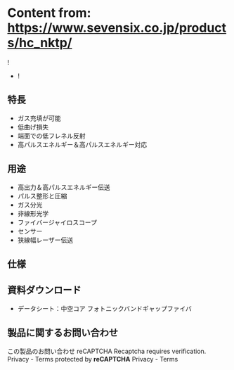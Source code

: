# Content from: https://www.sevensix.co.jp/products/hc_nktp/

!
- !
## 特長
- ガス充填が可能
- 低曲げ損失
- 端面での低フレネル反射
- 高パルスエネルギー＆高パルスエネルギー対応
## 用途
- 高出力＆高パルスエネルギー伝送
- パルス整形と圧縮
- ガス分光
- 非線形光学
- ファイバージャイロスコープ
- センサー
- 狭線幅レーザー伝送
## 仕様
## 資料ダウンロード
- データシート：中空コア フォトニックバンドギャップファイバ
## 製品に関するお問い合わせ
この製品のお問い合わせ
reCAPTCHA
Recaptcha requires verification.
Privacy \- Terms
protected by **reCAPTCHA**
Privacy \- Terms